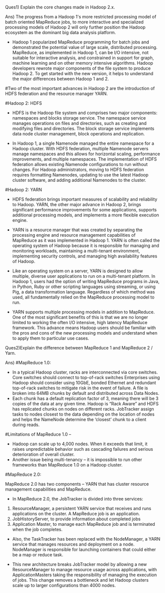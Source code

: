 Ques1) Explain the core changes made in Hadoop 2.x.

Ans)
The progress from a Hadoop 1's more restricted processing model of batch oriented MapReduce jobs, to more interactive and specialized processing models of Hadoop 2 will only further position the Hadoop ecosystem as the dominant big data analysis platform.

- Hadoop 1 popularized MapReduce programming for batch jobs and demonstrated the potential value of large scale, distributed processing. MapReduce, as implemented in Hadoop 1, can be I/O intensive, not suitable for interactive analysis, and constrained in support for graph, machine learning and on other memory intensive algorithms. Hadoop developers rewrote major components of the file system to produce Hadoop 2. To get started with the new version, it helps to understand the major differences between Hadoop 1 and 2.

#Two of the most important advances in Hadoop 2 are the introduction of HDFS federation and the resource manager YARN.

#Hadoop 2: HDFS

- HDFS is the Hadoop file system and comprises two major components: namespaces and blocks storage service. The namespace service manages operations on files and directories, such as creating and modifying files and directories. The block storage service implements data node cluster management, block operations and replication. 

- In Hadoop 1, a single Namenode managed the entire namespace for a Hadoop cluster. With HDFS federation, multiple Namenode servers manage namespaces and this allows for horizontal scaling, performance improvements, and multiple namespaces. The implementation of HDFS federation allows existing Namenode configurations to run without changes. For Hadoop administrators, moving to HDFS federation requires formatting Namenodes, updating to use the latest Hadoop cluster software, and adding additional Namenodes to the cluster.

#Hadoop 2: YARN

- HDFS federation brings important measures of scalability and reliability to Hadoop. YARN, the other major advance in Hadoop 2, brings significant performance improvements for some applications, supports additional processing models, and implements a more flexible execution engine.

- YARN is a resource manager that was created by separating the processing engine and resource management capabilities of MapReduce as it was implemented in Hadoop 1. YARN is often called the operating system of Hadoop because it is responsible for managing and monitoring workloads, maintaining a multi-tenant environment, implementing security controls, and managing high availability features of Hadoop. 

- Like an operating system on a server, YARN is designed to allow multiple, diverse user applications to run on a multi-tenant platform. In Hadoop 1, users had the option of writing MapReduce programs in Java, in Python, Ruby or other scripting languages using streaming, or using Pig, a data transformation language. Regardless of which method was used, all fundamentally relied on the MapReduce processing model to run.

- YARN supports multiple processing models in addition to MapReduce. One of the most significant benefits of this is that we are no longer limited to working the often I/O intensive, high latency MapReduce framework. This advance means Hadoop users should be familiar with the pros and cons of the new processing models and understand when to apply them to particular use cases.

Ques2)Explain the difference between MapReduce 1 and MapReduce 2 / Yarn.

Ans)
#MapReduce 1.0:

- In a typical Hadoop cluster, racks are interconnected via core switches. Core switches should connect to top-of-rack switches Enterprises using Hadoop should consider using 10GbE, bonded Ethernet and redundant top-of-rack switches to mitigate risk in the event of failure. A file is broken into 64MB chunks by default and distributed across Data Nodes.
- Each chunk has a default replication factor of 3, meaning there will be 3 copies of the data at any given time. Hadoop is “Rack Aware” and HDFS has replicated chunks on nodes on different racks. JobTracker assign tasks to nodes closest to the data depending on the location of nodes and helps the NameNode determine the ‘closest’ chunk to a client during reads. 

#Limitations of MapReduce 1.0 – 
- Hadoop can scale up to 4,000 nodes. When it exceeds that limit, it raises unpredictable behavior such as cascading failures and serious deterioration of overall cluster. 
- Another issue being multi-tenancy – it is impossible to run other frameworks than MapReduce 1.0 on a Hadoop cluster.

#MapReduce 2.0:

MapReduce 2.0 has two components – YARN that has cluster resource management capabilities and MapReduce.

- In MapReduce 2.0, the JobTracker is divided into three services:

1. ResourceManager, a persistent YARN service that receives and runs applications on the cluster.  A MapReduce job is an application.
2. JobHistoryServer, to provide information about completed jobs
3. Application Master, to manage each MapReduce job and is terminated when the job completes.

- Also, the TaskTracker has been replaced with the NodeManager, a YARN service that manages resources and deployment on a node. NodeManager is responsible for launching containers that could either be a map or reduce task.

- This new architecture breaks JobTracker model by allowing a new ResourceManager to manage resource usage across applications, with ApplicationMasters taking the responsibility of managing the execution of jobs. This change removes a bottleneck and let Hadoop clusters scale up to larger configurations than 4000 nodes.
